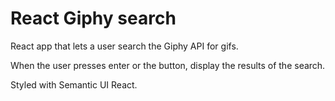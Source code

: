 # React Giphy search

React app that lets a user search the Giphy API for gifs. 

When the user presses enter or the button, display the results of the search.

Styled with Semantic UI React.  
